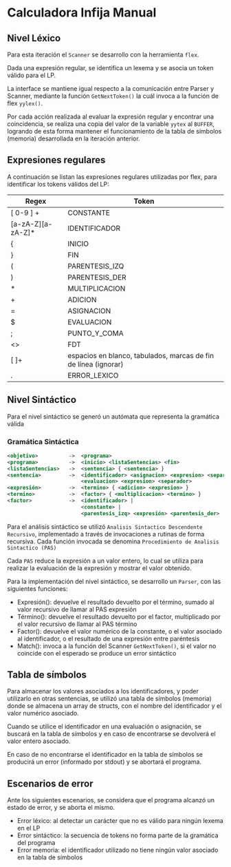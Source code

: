 # Calculadora Infija Manual

## Nivel Léxico

Para esta iteración el `Scanner` se desarrollo con la herramienta `flex`.

Dada una expresión regular, se identifica un lexema y se asocia un token válido para el LP.

La interface se mantiene igual respecto a la comunicación entre Parser y Scanner, mediante la función `GetNextToken()` la cuál invoca a la función de flex `yylex()`.

Por cada acción realizada al evaluar la expresión regular y encontrar una coincidencia, se realiza una copia del valor de la variable `yytex` al `BUFFER`, logrando de esta forma mantener el funcionamiento de la tabla de símbolos (memoria) desarrollada en la iteración anterior.

## Expresiones regulares

A continuación se listan las expresiones regulares utilizadas por flex, para identificar los tokens válidos del LP:

| Regex             | Token                                                           |
|-------------------|-----------------------------------------------------------------|
| [ 0-9 ] +         | CONSTANTE                                                       |
| [a-zA-Z][a-zA-Z]* | IDENTIFICADOR                                                   |
| \{                | INICIO                                                          |
| \}                | FIN                                                             |
| \(                | PARENTESIS_IZQ                                                  |
| \)                | PARENTESIS_DER                                                  |
| \*                | MULTIPLICACION                                                  |
| \+                | ADICION                                                         |
| \=                | ASIGNACION                                                      |
| \$                | EVALUACION                                                      |
| \;                | PUNTO_Y_COMA                                                    |
| <<EOF>>           | FDT                                                             |
| [ ]+              | espacios en blanco, tabulados, marcas de fin de línea (ignorar) |
| .                 | ERROR_LEXICO                                                    |


## Nivel Sintáctico

Para el nivel sintáctico se generó un autómata que representa la gramática válida
### Gramática Sintáctica

```xml
<objetivo>          ->  <programa>
<programa>          ->  <inicio> <listaSentencias> <fin>
<listaSentencias>   ->  <sentencia> { <sentencia> } 
<sentencia>         ->  <identificador> <asignacion> <expresion> <separador> |
			            <evaluacion> <expresion> <separador>
<expresión>         ->  <termino> { <adicion> <expresion> }
<termino>           ->  <factor> { <multiplicacion> <termino> }
<factor>            ->  <identificador> |
                        <constante> |
                        <parentesis_izq> <expresión> <parentesis_der>
```

Para el análisis sintáctico se utilizó `Analisis Sintactico Descendente Recursivo`, implementado a través de invocaciones a rutinas de forma recursiva.
Cada función invocada se denomina `Procedimiento de Analisis Sintactico (PAS)`

Cada `PAS` reduce la expresión a un valor entero, lo cual se utiliza para realizar la evaluación de la expresión y mostrar el valor obtenido.

Para la implementación del nivel sintáctico, se desarrollo un `Parser`, con las siguientes funciones:

- Expresión(): devuelve el resultado devuelto por el término, sumado al valor recursivo de llamar al PAS expresión
- Término(): devuelve el resultado devuelto por el factor, multiplicado por el valor recursivo de llamar al PAS término
- Factor(): devuelve el valor numérico de la constante, o el valor asociado al identificador, o el resultado de una expresión entre paréntesis
- Match(): invoca a la función del Scanner `GetNextToken()`, si el valor no coincide con el esperado se produce un error sintáctico

## Tabla de símbolos

Para almacenar los valores asociados a los identificadores, y poder utilizarlo en otras sentencias, se utilizó una tabla de símbolos (memoria) donde se almacena un array de structs, con el nombre del identificador y el valor numérico asociado.

Cuando se utilice el identificador en una evaluación o asignación, se buscará en la tabla de símbolos y en caso de encontrarse se devolverá el valor entero asociado.

En caso de no encontrarse el identificador en la tabla de símbolos se producirá un error (informado por stdout) y se abortará el programa.
## Escenarios de error

Ante los siguientes escenarios, se considera que el programa alcanzó un estado de error, y se aborta el mismo.

- Error léxico: al detectar un carácter que no es válido para ningún lexema en el LP
- Error sintáctico: la secuencia de tokens no forma parte de la gramática del programa
- Error memoria: el identificador utilizado no tiene ningún valor asociado en la tabla de símbolos